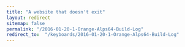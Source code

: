 ```yaml
---
title: "A website that doesn't exit"
layout: redirect
sitemap: false
permalink: "/2016-01-20-1-Orange-Alps64-Build-Log"
redirect_to:  "/keyboards/2016-01-20-1-Orange-Alps64-Build-Log"
---
```

